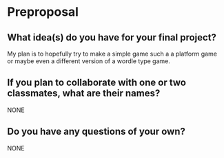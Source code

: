# Preproposal

## What idea(s) do you have for your final project?

My plan is to hopefully try to make a simple game such a a platform game or maybe even a different version of a wordle type game.

## If you plan to collaborate with one or two classmates, what are their names?

NONE

## Do you have any questions of your own?

NONE
